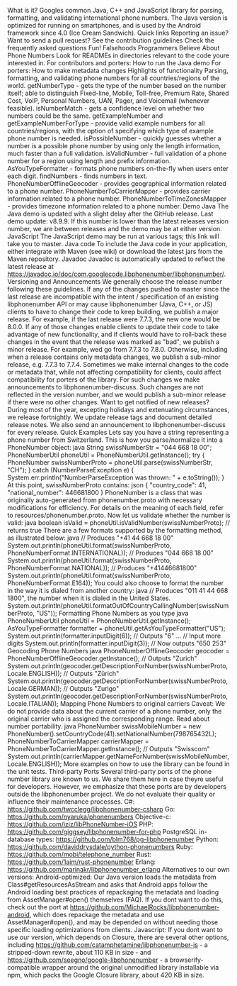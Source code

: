 What is it? Googles common Java, C++ and JavaScript library for parsing, formatting, and validating international phone numbers. The Java version is optimized for running on smartphones, and is used by the Android framework since 4.0 (Ice Cream Sandwich). Quick links Reporting an issue? Want to send a pull request? See the contribution guidelines Check the frequently asked questions Fun! Falsehoods Programmers Believe About Phone Numbers Look for READMEs in directories relevant to the code youre interested in. For contributors and porters: How to run the Java demo For porters: How to make metadata changes Highlights of functionality Parsing, formatting, and validating phone numbers for all countries/regions of the world. getNumberType - gets the type of the number based on the number itself; able to distinguish Fixed-line, Mobile, Toll-free, Premium Rate, Shared Cost, VoIP, Personal Numbers, UAN, Pager, and Voicemail (whenever feasible). isNumberMatch - gets a confidence level on whether two numbers could be the same. getExampleNumber and getExampleNumberForType - provide valid example numbers for all countries/regions, with the option of specifying which type of example phone number is needed. isPossibleNumber - quickly guesses whether a number is a possible phone number by using only the length information, much faster than a full validation. isValidNumber - full validation of a phone number for a region using length and prefix information. AsYouTypeFormatter - formats phone numbers on-the-fly when users enter each digit. findNumbers - finds numbers in text. PhoneNumberOfflineGeocoder - provides geographical information related to a phone number. PhoneNumberToCarrierMapper - provides carrier information related to a phone number. PhoneNumberToTimeZonesMapper - provides timezone information related to a phone number. Demo Java The Java demo is updated with a slight delay after the GitHub release. Last demo update: v8.9.9. If this number is lower than the latest releases version number, we are between releases and the demo may be at either version. JavaScript The JavaScript demo may be run at various tags; this link will take you to master. Java code To include the Java code in your application, either integrate with Maven (see wiki) or download the latest jars from the Maven repository. Javadoc Javadoc is automatically updated to reflect the latest release at https://javadoc.io/doc/com.googlecode.libphonenumber/libphonenumber/. Versioning and Announcements We generally choose the release number following these guidelines. If any of the changes pushed to master since the last release are incompatible with the intent / specification of an existing libphonenumber API or may cause libphonenumber (Java, C++, or JS) clients to have to change their code to keep building, we publish a major release. For example, if the last release were 7.7.3, the new one would be 8.0.0. If any of those changes enable clients to update their code to take advantage of new functionality, and if clients would have to roll-back these changes in the event that the release was marked as "bad", we publish a minor release. For example, wed go from 7.7.3 to 7.8.0. Otherwise, including when a release contains only metadata changes, we publish a sub-minor release, e.g. 7.7.3 to 7.7.4. Sometimes we make internal changes to the code or metadata that, while not affecting compatibility for clients, could affect compatibility for porters of the library. For such changes we make announcements to libphonenumber-discuss. Such changes are not reflected in the version number, and we would publish a sub-minor release if there were no other changes. Want to get notified of new releases? During most of the year, excepting holidays and extenuating circumstances, we release fortnightly. We update release tags and document detailed release notes. We also send an announcement to libphonenumber-discuss for every release. Quick Examples Lets say you have a string representing a phone number from Switzerland. This is how you parse/normalize it into a PhoneNumber object: java String swissNumberStr = "044 668 18 00"; PhoneNumberUtil phoneUtil = PhoneNumberUtil.getInstance(); try { PhoneNumber swissNumberProto = phoneUtil.parse(swissNumberStr, "CH"); } catch (NumberParseException e) { System.err.println("NumberParseException was thrown: " + e.toString()); } At this point, swissNumberProto contains: json { "country_code": 41, "national_number": 446681800 } PhoneNumber is a class that was originally auto-generated from phonenumber.proto with necessary modifications for efficiency. For details on the meaning of each field, refer to resources/phonenumber.proto. Now let us validate whether the number is valid: java boolean isValid = phoneUtil.isValidNumber(swissNumberProto); // returns true There are a few formats supported by the formatting method, as illustrated below: java // Produces "+41 44 668 18 00" System.out.println(phoneUtil.format(swissNumberProto, PhoneNumberFormat.INTERNATIONAL)); // Produces "044 668 18 00" System.out.println(phoneUtil.format(swissNumberProto, PhoneNumberFormat.NATIONAL)); // Produces "+41446681800" System.out.println(phoneUtil.format(swissNumberProto, PhoneNumberFormat.E164)); You could also choose to format the number in the way it is dialed from another country: java // Produces "011 41 44 668 1800", the number when it is dialed in the United States. System.out.println(phoneUtil.formatOutOfCountryCallingNumber(swissNumberProto, "US")); Formatting Phone Numbers as you type java PhoneNumberUtil phoneUtil = PhoneNumberUtil.getInstance(); AsYouTypeFormatter formatter = phoneUtil.getAsYouTypeFormatter("US"); System.out.println(formatter.inputDigit(6)); // Outputs "6" ... // Input more digits System.out.println(formatter.inputDigit(3)); // Now outputs "650 253" Geocoding Phone Numbers java PhoneNumberOfflineGeocoder geocoder = PhoneNumberOfflineGeocoder.getInstance(); // Outputs "Zurich" System.out.println(geocoder.getDescriptionForNumber(swissNumberProto, Locale.ENGLISH)); // Outputs "Zürich" System.out.println(geocoder.getDescriptionForNumber(swissNumberProto, Locale.GERMAN)); // Outputs "Zurigo" System.out.println(geocoder.getDescriptionForNumber(swissNumberProto, Locale.ITALIAN)); Mapping Phone Numbers to original carriers Caveat: We do not provide data about the current carrier of a phone number, only the original carrier who is assigned the corresponding range. Read about number portability. java PhoneNumber swissMobileNumber = new PhoneNumber().setCountryCode(41).setNationalNumber(798765432L); PhoneNumberToCarrierMapper carrierMapper = PhoneNumberToCarrierMapper.getInstance(); // Outputs "Swisscom" System.out.println(carrierMapper.getNameForNumber(swissMobileNumber, Locale.ENGLISH)); More examples on how to use the library can be found in the unit tests. Third-party Ports Several third-party ports of the phone number library are known to us. We share them here in case theyre useful for developers. However, we emphasize that these ports are by developers outside the libphonenumber project. We do not evaluate their quality or influence their maintenance processes. C#: https://github.com/twcclegg/libphonenumber-csharp Go: https://github.com/nyaruka/phonenumbers Objective-c: https://github.com/iziz/libPhoneNumber-iOS PHP: https://github.com/giggsey/libphonenumber-for-php PostgreSQL in-database types: https://github.com/blm768/pg-libphonenumber Python: https://github.com/daviddrysdale/python-phonenumbers Ruby: https://github.com/mobi/telephone_number Rust: https://github.com/1aim/rust-phonenumber Erlang: https://github.com/marinakr/libphonenumber_erlang Alternatives to our own versions: Android-optimized: Our Java version loads the metadata from Class#getResourcesAsStream and asks that Android apps follow the Android loading best practices of repackaging the metadata and loading from AssetManager#open() themselves (FAQ). If you dont want to do this, check out the port at https://github.com/MichaelRocks/libphonenumber-android, which does repackage the metadata and use AssetManager#open(), and may be depended on without needing those specific loading optimizations from clients. Javascript: If you dont want to use our version, which depends on Closure, there are several other options, including https://github.com/catamphetamine/libphonenumber-js - a stripped-down rewrite, about 110 KB in size - and https://github.com/seegno/google-libphonenumber - a browserify-compatible wrapper around the original unmodified library installable via npm, which packs the Google Closure library, about 420 KB in size.